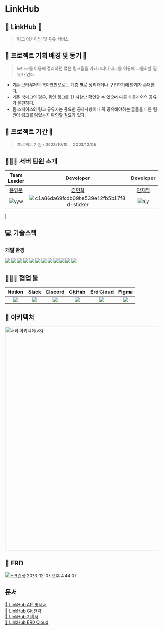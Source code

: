 # LinkHub

## 🔗 LinkHub 🔗
>  링크 아카이빙 및 공유 서비스
## 🔗 프로젝트 기획 배경 및 동기 🔗
>  북마크를 이용해 정리하던 많은 링크들을 카테고리나 태그를 이용해 그룹화할 필요가 있다. 
- 기존 브라우저의 북마크만으로는 계층 별로 정리하거나 구분하기에 한계가 존재한다.
- 기존 북마크의 경우, 묶인 링크를 한 사람만 확인할 수 있으며 다른 사용자와의 공유가 불편하다.
- 팀 스페이스의 링크 공유자는 중요한 공지사항이나 꼭 공유해야하는 글들을 다른 팀원이 링크를 읽었는지 확인할 필요가 있다. 

## 🔗 프로젝트 기간 🔗

> 프로젝트 기간 : 2023/10/10 ~ 2023/12/05

## 👨‍👩‍👦 서버 팀원 소개
| Team Leader |Developer |                                   Developer                                    |
|:---:|:---:|:------------------------------------------------------------------------------:|
|[윤영운](https://github.com/young970)| [김민희](https://github.com/KimMinheee) |                   [안재영](https://github.com/JaeyoungAhn)                |
| ![yyw](https://github.com/Team-TenTen/LinkHub-BE/assets/90172648/b1a43ad7-3995-4729-a767-327f560ff427)|![c1a86da69fcdb09be539e42fb5b17f8d-sticker](https://github.com/Team-TenTen/LinkHub-BE/assets/90172648/d7cf2cd2-7f53-4e43-9c54-17048e921060)|![ajy](https://github.com/Team-TenTen/LinkHub-BE/assets/90172648/a363ce18-1898-4546-ad2c-19b5925c5483)
|


## 💻 기술스택
### 개발 환경
  <img src="https://img.shields.io/badge/java_17 -007396?style=for-the-badge&logo=java&logoColor=white"></a>
  <img src="https://img.shields.io/badge/springboot 3.1.0-6DB33F?style=for-the-badge&logo=springboot&logoColor=white"></a>
  <img src="https://img.shields.io/badge/-Spring Data JPA-gray?style=for-the-badge&logoColor=white"/></a>
  <img src="https://img.shields.io/badge/Query DSL-0078D4?style=for-the-badge&logo=Spring Data JPA&logoColor=white"/></a>
  <img src="https://img.shields.io/badge/mysql 8.0-4479A1?style=for-the-badge&logo=mysql&logoColor=white"> </a>
  <img src="https://img.shields.io/badge/Redis-DC382D?style=for-the-badge&logo=redis&logoColor=white"/></a>
<img src="https://img.shields.io/badge/gradle-02303A?style=for-the-badge&logo=gradle&logoColor=white"></a>
  <img src="https://img.shields.io/badge/Junit-25A162?style=for-the-badge&logo=JUnit5&logoColor=white"/></a>
<img src="https://img.shields.io/badge/amazon aws-232F3E?style=for-the-badge&logo=amazonaws&logoColor=white"></a>
  <img src="https://img.shields.io/badge/Spring Security-6DB33F?style=for-the-badge&logo=spring-security&logoColor=white"/></a>
  <img src="https://img.shields.io/badge/Spring Oauth2-000000?style=for-the-badge&logo=oauth2&logoColor=white"></a>
  <img src="https://img.shields.io/badge/mapstruct-6DB33F?style=for-the-badge&logo=mapstruct&logoColor=white"></a>
  

## 👨‍👩‍👦 협업 툴
|                                                  Notion                                                   |                                                       Slack                                                        |                                                        Discord                                                        |                                                        GitHub                                                        |                                                              Erd Cloud                                                               |                                                        Figma                                                        |
|:---------------------------------------------------------------------------------------------------------:|:------------------------------------------------------------------------------------------------------------------:|:---------------------------------------------------------------------------------------------------------------------:|:--------------------------------------------------------------------------------------------------------------------:|:------------------------------------------------------------------------------------------------------------------------------------:|:-------------------------------------------------------------------------------------------------------------------:|
| <img src="https://img.shields.io/badge/Notion-FFFFFF?style=flat-square&logo=Notion&logoColor=black"/></a> | <img src="https://img.shields.io/badge/slack-232F3E?style=flat-square&logo=slack&logoColor=white&style=flat"/></a> | <img src="https://img.shields.io/badge/Discord-232F3E?style=flat-square&logo=Discord&logoColor=blue&style=flat"/></a> | <img src="https://img.shields.io/badge/Github-000000?style=flat-square&logo=Github&logoColor=white&style=flat"/></a> | <img src="https://img.shields.io/badge/Erd Cloud-0052CC?style=flat-square&logo=erdcloud%20software&logoColor=white&style=flat"/></a> | <img src="https://img.shields.io/badge/Figma-50B584?style=flat-square&logo=Figma&logoColor=white&style=flat"/></a> |


## 🏰 아키텍처
<img width="738" alt="서버 아키텍처(v3)" src="https://github.com/Team-TenTen/LinkHub-BE/assets/108216455/4e964e90-be09-4b72-a46b-2066f6076b5c">


## 📘 ERD
![스크린샷 2023-12-03 오후 4 44 07](https://github.com/Team-TenTen/LinkHub-BE/assets/90172648/15b82f59-5f85-4567-996d-66652ac44aa0)


    
## 문서

[📁 LinkHub API 명세서 ](https://www.notion.so/prgrms/API-c9e7dd4d09b246999a0022273810e4f7?pvs=4) <br>
[📔 LinkHub Git 전략 ](https://www.notion.so/prgrms/e254eecae50d40adb34c28a2ebb46301?pvs=4) <br>
[🔗 LinkHub 기획서](https://www.notion.so/prgrms/LinkHub-546003d57aa34297a09ee98efa65cc25?pvs=4) <br>
[💽 LinkHub ERD Cloud](https://www.erdcloud.com/d/MMe8PPsA6NXLDDwQX) <br>
